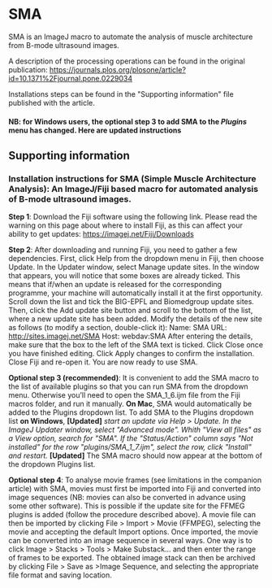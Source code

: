 # SMA #
SMA is an ImageJ macro to automate the analysis of muscle architecture from B-mode ultrasound images.

A description of the processing operations can be found in the original publication:
https://journals.plos.org/plosone/article?id=10.1371%2Fjournal.pone.0229034

Installations steps can be found in the "Supporting information" file published with the article. 
####  NB: for Windows users, the optional step 3 to add SMA to the *Plugins* menu has changed. Here are updated instructions ####

## Supporting information ##

### Installation instructions for SMA (Simple Muscle Architecture Analysis): An ImageJ/Fiji based macro for automated analysis of B-mode ultrasound images. ###

__Step 1__: Download the Fiji software using the following link. Please read the warning on this page about where to install Fiji, as this can affect your ability to get updates:
https://imagej.net/Fiji/Downloads

__Step 2__: After downloading and running Fiji, you need to gather a few dependencies. First, click Help from the dropdown menu in Fiji, then choose Update. In the Updater window, select Manage update sites. In the window that appears, you will notice that some boxes are already ticked. This means that if/when an update is released for the corresponding programme, your machine will automatically install it at the first opportunity.
Scroll down the list and tick the BIG-EPFL and Biomedgroup update sites. Then, click the Add update site button and scroll to the bottom of the list, where a new update site has been added. Modify the details of the new site as follows (to modify a section, double-click it): Name: SMA
URL: http://sites.imagej.net/SMA Host: webdav:SMA
After entering the details, make sure that the box to the left of the SMA text is ticked. Click Close once you have finished editing. Click Apply changes to confirm the installation. Close Fiji and re-open it. You are now ready to use SMA.

__Optional step 3 (recommended)__: It is convenient to add the SMA macro to the list of available plugins so that you can run SMA from the dropdown menu. Otherwise you’ll need to open the SMA_1_6.ijm file from the Fiji macros folder, and run it manually.
**On Mac**, SMA would automatically be added to the Plugins dropdown list. To add SMA to the Plugins dropdown list **on Windows**, **[Updated]** *start an update via Help > Update. In the ImageJ Updater window, select "Advanced mode". Whith "View all files" as a View option, search for "SMA". If the "Status/Action" column says "Not installed" for the row "plugins/SMA_1_7.ijm", select the row, click "Install" and restart.* **[Updated]** The SMA macro should now appear at the bottom of the dropdown Plugins list.

__Optional step 4__: To analyse movie frames (see limitations in the companion article) with SMA, movies must first be imported into Fiji and converted into image sequences (NB: movies can also be converted in advance using some other software). This is possible if the update site for the FFMEG plugins is added (follow the procedure described above).
A movie file can then be imported by clicking File > Import > Movie (FFMPEG), selecting the movie and accepting the default Import options. Once imported, the movie can be converted into an image sequence in several ways.
One way is to click Image > Stacks > Tools > Make Substack... and then enter the range of frames to be exported. The obtained image stack can then be archived by clicking File > Save as >Image Sequence, and selecting the appropriate file format and saving location.
